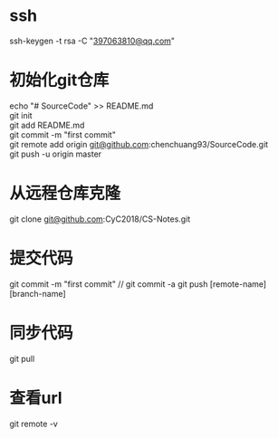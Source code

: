 # ssh
ssh-keygen -t rsa -C "397063810@qq.com"

# 初始化git仓库
echo "# SourceCode" >> README.md  
git init  
git add README.md  
git commit -m "first commit"  
git remote add origin git@github.com:chenchuang93/SourceCode.git  
git push -u origin master  

# 从远程仓库克隆
git clone git@github.com:CyC2018/CS-Notes.git

# 提交代码
git commit -m "first commit" // git commit -a 
git push [remote-name] [branch-name]

# 同步代码
git pull

# 查看url
git remote -v